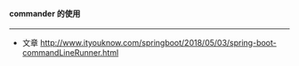 #### commander 的使用
---
* 文章 http://www.ityouknow.com/springboot/2018/05/03/spring-boot-commandLineRunner.html


